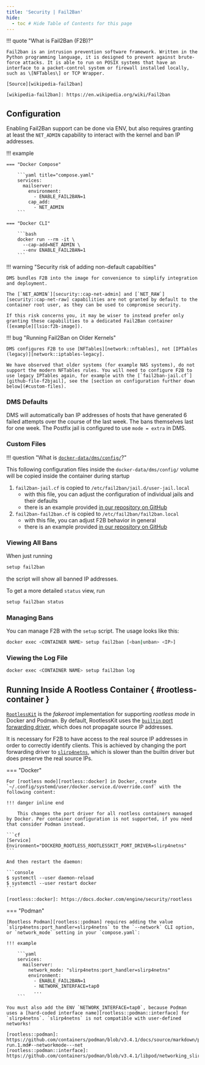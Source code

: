 ```yaml
---
title: 'Security | Fail2Ban'
hide:
  - toc # Hide Table of Contents for this page
---
```


!!! quote "What is Fail2Ban (F2B)?"

    Fail2ban is an intrusion prevention software framework. Written in the Python programming language, it is designed to prevent against brute-force attacks. It is able to run on POSIX systems that have an interface to a packet-control system or firewall installed locally, such as \[NFTables\] or TCP Wrapper.

    [Source][wikipedia-fail2ban]

    [wikipedia-fail2ban]: https://en.wikipedia.org/wiki/Fail2ban

## Configuration

Enabling Fail2Ban support can be done via ENV, but also requires granting at least the `NET_ADMIN` capability to interact with the kernel and ban IP addresses.

!!! example

    === "Docker Compose"

        ```yaml title="compose.yaml"
        services:
          mailserver:
            environment:
              - ENABLE_FAIL2BAN=1
            cap_add:
              - NET_ADMIN
        ```

    === "Docker CLI"

        ```bash
        docker run --rm -it \
          --cap-add=NET_ADMIN \
          --env ENABLE_FAIL2BAN=1
        ```

!!! warning "Security risk of adding non-default capabilties"

    DMS bundles F2B into the image for convenience to simplify integration and deployment.

    The [`NET_ADMIN`][security::cap-net-admin] and [`NET_RAW`][security::cap-net-raw] capabilities are not granted by default to the container root user, as they can be used to compromise security.

    If this risk concerns you, it may be wiser to instead prefer only granting these capabilities to a dedicated Fail2Ban container ([example][lsio:f2b-image]).

!!! bug "Running Fail2Ban on Older Kernels"

    DMS configures F2B to use [NFTables][network::nftables], not [IPTables (legacy)][network::iptables-legacy].

    We have observed that older systems (for example NAS systems), do not support the modern NFTables rules. You will need to configure F2B to use legacy IPTables again, for example with the [`fail2ban-jail.cf`][github-file-f2bjail], see the [section on configuration further down below](#custom-files).

[security::cap-net-admin]: https://0xn3va.gitbook.io/cheat-sheets/container/escaping/excessive-capabilities#cap_net_admin
[security::cap-net-raw]: https://0xn3va.gitbook.io/cheat-sheets/container/escaping/excessive-capabilities#cap_net_raw
[lsio:f2b-image]: https://docs.linuxserver.io/images/docker-fail2ban
[network::nftables]: https://en.wikipedia.org/wiki/Nftables
[network::iptables-legacy]: https://developers.redhat.com/blog/2020/08/18/iptables-the-two-variants-and-their-relationship-with-nftables#two_variants_of_the_iptables_command

### DMS Defaults

DMS will automatically ban IP addresses of hosts that have generated 6 failed attempts over the course of the last week. The bans themselves last for one week. The Postfix jail is configured to use `mode = extra` in DMS.

### Custom Files

!!! question "What is [`docker-data/dms/config/`][docs::dms-volumes-config]?"

This following configuration files inside the `docker-data/dms/config/` volume will be copied inside the container during startup

1. `fail2ban-jail.cf` is copied to `/etc/fail2ban/jail.d/user-jail.local`
    - with this file, you can adjust the configuration of individual jails and their defaults
    - there is an example provided [in our repository on GitHub][github-file-f2bjail]
2. `fail2ban-fail2ban.cf` is copied to `/etc/fail2ban/fail2ban.local`
    - with this file, you can adjust F2B behavior in general
    - there is an example provided [in our repository on GitHub][github-file-f2bconfig]

[docs::dms-volumes-config]: ../advanced/optional-config.md#volumes-config
[github-file-f2bjail]: https://github.com/docker-mailserver/docker-mailserver/blob/master/config-examples/fail2ban-jail.cf
[github-file-f2bconfig]: https://github.com/docker-mailserver/docker-mailserver/blob/master/config-examples/fail2ban-fail2ban.cf

### Viewing All Bans

When just running

```bash
setup fail2ban
```

the script will show all banned IP addresses.

To get a more detailed `status` view, run

```bash
setup fail2ban status
```

### Managing Bans

You can manage F2B with the `setup` script. The usage looks like this:

```bash
docker exec <CONTAINER NAME> setup fail2ban [<ban|unban> <IP>]
```

### Viewing the Log File

```bash
docker exec <CONTAINER NAME> setup fail2ban log
```

## Running Inside A Rootless Container { #rootless-container }

[`RootlessKit`][rootless::rootless-kit] is the _fakeroot_ implementation for supporting _rootless mode_ in Docker and Podman. By default, RootlessKit uses the [`builtin` port forwarding driver][rootless::port-drivers], which does not propagate source IP addresses.

It is necessary for F2B to have access to the real source IP addresses in order to correctly identify clients. This is achieved by changing the port forwarding driver to [`slirp4netns`][rootless::slirp4netns], which is slower than the builtin driver but does preserve the real source IPs.

[rootless::rootless-kit]: https://github.com/rootless-containers/rootlesskit
[rootless::port-drivers]: https://github.com/rootless-containers/rootlesskit/blob/v0.14.5/docs/port.md#port-drivers
[rootless::slirp4netns]: https://github.com/rootless-containers/slirp4netns

=== "Docker"

    For [rootless mode][rootless::docker] in Docker, create `~/.config/systemd/user/docker.service.d/override.conf` with the following content:

    !!! danger inline end

        This changes the port driver for all rootless containers managed by Docker. Per container configuration is not supported, if you need that consider Podman instead.

    ```cf
    [Service]
    Environment="DOCKERD_ROOTLESS_ROOTLESSKIT_PORT_DRIVER=slirp4netns"
    ```

    And then restart the daemon:

    ```console
    $ systemctl --user daemon-reload
    $ systemctl --user restart docker
    ```

    [rootless::docker]: https://docs.docker.com/engine/security/rootless

=== "Podman"

    [Rootless Podman][rootless::podman] requires adding the value `slirp4netns:port_handler=slirp4netns` to the `--network` CLI option, or `network_mode` setting in your `compose.yaml`:

    !!! example

        ```yaml
        services:
          mailserver:
            network_mode: "slirp4netns:port_handler=slirp4netns"
            environment:
              - ENABLE_FAIL2BAN=1
              - NETWORK_INTERFACE=tap0
              ...
        ```

    You must also add the ENV `NETWORK_INTERFACE=tap0`, because Podman uses a [hard-coded interface name][rootless::podman::interface] for `slirp4netns`. `slirp4netns` is not compatible with user-defined networks!

    [rootless::podman]: https://github.com/containers/podman/blob/v3.4.1/docs/source/markdown/podman-run.1.md#--networkmode---net
    [rootless::podman::interface]: https://github.com/containers/podman/blob/v3.4.1/libpod/networking_slirp4netns.go#L264
